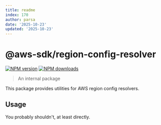 ```yaml
---
title: readme
index: 170
author: parsa
date: '2025-10-23'
updated: '2025-10-23'
---
```

# @aws-sdk/region-config-resolver

[![NPM version](https://img.shields.io/npm/v/@aws-sdk/region-config-resolver/latest.svg)](https://www.npmjs.com/package/@aws-sdk/region-config-resolver)
[![NPM downloads](https://img.shields.io/npm/dm/@aws-sdk/region-config-resolver.svg)](https://www.npmjs.com/package/@aws-sdk/region-config-resolver)

> An internal package

This package provides utilities for AWS region config resolvers.

## Usage

You probably shouldn't, at least directly.
